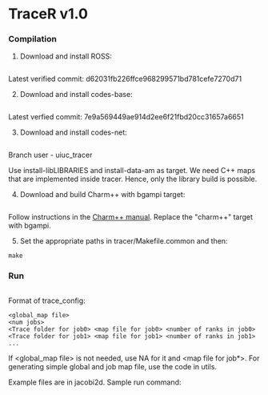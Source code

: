 TraceR v1.0
===========

### Compilation

1. Download and install ROSS:
```git clone https://github.com/carothersc/ROSS
```
Latest verified commit: d62031fb226ffce968299571bd781cefe7270d71

2. Download and install codes-base:
```git clone git://git.mcs.anl.gov/radix/codes-base
```
Latest verfied commit: 7e9a569449ae914d2ee6f21fbd20cc31657a6651

3. Download and install codes-net:
```git clone -b uiuc_tracer git://git.mcs.anl.gov/radix/codes-net
```
Branch user - uiuc_tracer

Use install-libLIBRARIES and install-data-am as target. We need C++ maps that
are implemented inside tracer. Hence, only the library build is possible.

4. Download and build Charm++ with bgampi target:
```git clone http://charm.cs.uiuc.edu/gerrit/charm
```

Follow instructions in the [Charm++ manual](http://charm.cs.illinois.edu/manuals/html/charm++/A.html). Replace the "charm++" target with bgampi.

5. Set the appropriate paths in tracer/Makefile.common and then:
```cd tracer
make
```

### Run

```mpirun -np <p> ../traceR --sync=3  -- ../conf/<choose here> <tracer_config>
```

Format of trace_config:
```
<global_map file>
<num jobs>
<Trace folder for job0> <map file for job0> <number of ranks in job0>
<Trace folder for job1> <map file for job1> <number of ranks in job1>
...
```

If <global_map file> is not needed, use NA for it and <map file for job*>.
For generating simple global and job map file, use the code in utils.

Example files are in jacobi2d. Sample run command:

```mpirun -np 8 ../traceR --sync=3  --nkp=16  -- ../conf/tracer-torus.conf tracer_config
```
